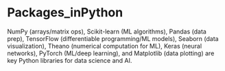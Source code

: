 # Packages_inPython
NumPy (arrays/matrix ops), Scikit-learn (ML algorithms), Pandas (data prep), TensorFlow (differentiable programming/ML models), Seaborn (data visualization), Theano (numerical computation for ML), Keras (neural networks), PyTorch (ML/deep learning), and Matplotlib (data plotting) are key Python libraries for data science and AI.
